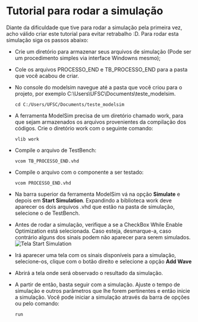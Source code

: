 # Tutorial para rodar a simulação

Diante da dificuldade que tive para rodar a simulação pela primeira vez, acho válido criar este tutorial para evitar retrabalho :D. Para rodar esta simulação siga os passos abaixo:

* Crie um diretório para armazenar seus arquivos de simulação (Pode ser um procedimento simples via interface Windowns mesmo);
* Cole os arquivos PROCESSO_END e TB_PROCESSO_END para a pasta que você acabou de criar.
* No console do modelsim navegue até a pasta que você criou para o projeto, por exemplo C:\Users\UFSC\Documents\teste_modelsim.
  ```
  cd C:/Users/UFSC/Documents/teste_modelsim
  ```
* A ferramenta ModelSim precisa de um diretório chamado work, para que sejam armazenados os arquivos provenientes da compilação dos códigos. Crie o diretório work com o seguinte comando:
  ```
  vlib work
  ```
* Compile o arquivo de TestBench:
  ```
  vcom TB_PROCESSO_END.vhd
  ```
* Compile o arquivo com o componente a ser testado:
  ```
  vcom PROCESSO_END.vhd
  ```
* Na barra superior da ferramenta ModelSim vá na opção **Simulate** e depois em **Start Simulation**. Expandindo a biblioteca work deve aparecer os dois arquivos .vhd que estão na pasta de simulação, selecione o de TestBench.

* Antes de rodar a simulação, verifique a se a CheckBox While Enable Optimization está selecionada. Caso esteja, desmarque-a, caso contrário alguns dos sinais podem não aparecer para serem simulados.
  ![Tela Start Simulation](https://i.stack.imgur.com/VIWhS.jpg)
  
* Irá aparecer uma tela com os sinais disponíveis para a simulação, selecione-os, clique com o botão direito e selecione a opção **Add Wave**
* Abrirá a tela onde será observado o resultado da simulação.
* A partir de então, basta seguir com a simulação. Ajuste o tempo de simulação e outros parâmetros que lhe forem pertinentes e então inicie a simulação. Você pode iniciar a simulação através da barra de opções ou pelo comando: 
  ```
  run
  ```
